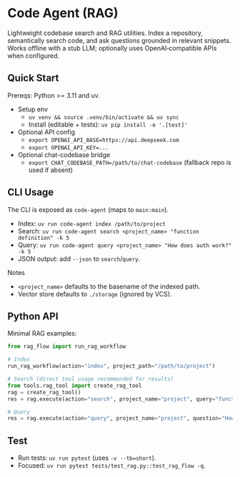 # Code Agent (RAG)

Lightweight codebase search and RAG utilities. Index a repository, semantically search code, and ask questions grounded in relevant snippets. Works offline with a stub LLM; optionally uses OpenAI‑compatible APIs when configured.

## Quick Start

Prereqs: Python >= 3.11 and uv.

- Setup env
  - `uv venv && source .venv/bin/activate && uv sync`
  - Install (editable + tests): `uv pip install -e '.[test]'`
- Optional API config
  - `export OPENAI_API_BASE=https://api.deepseek.com`
  - `export OPENAI_API_KEY=...`
- Optional chat-codebase bridge
  - `export CHAT_CODEBASE_PATH=/path/to/chat-codebase` (fallback repo is used if absent)

## CLI Usage

The CLI is exposed as `code-agent` (maps to `main:main`).

- Index: `uv run code-agent index /path/to/project`
- Search: `uv run code-agent search <project_name> "function definition" -k 5`
- Query: `uv run code-agent query <project_name> "How does auth work?" -k 5`
- JSON output: add `--json` to `search`/`query`.

Notes
- `<project_name>` defaults to the basename of the indexed path.
- Vector store defaults to `./storage` (ignored by VCS).

## Python API

Minimal RAG examples:

```python
from rag_flow import run_rag_workflow

# Index
run_rag_workflow(action="index", project_path="/path/to/project")

# Search (direct tool usage recommended for results)
from tools.rag_tool import create_rag_tool
rag = create_rag_tool()
res = rag.execute(action="search", project_name="project", query="function definition", limit=5)

# Query
res = rag.execute(action="query", project_name="project", question="How does it work?", limit=5)
```

## Test

- Run tests: `uv run pytest` (uses `-v --tb=short`).
- Focused: `uv run pytest tests/test_rag.py::test_rag_flow -q`.
